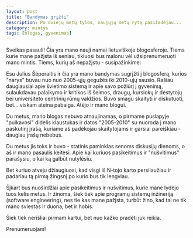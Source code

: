 ```yaml
---
layout: post
title: "Bandymas grįžti"
description: Po dviejų metų tylos, naujųjų metų rytą pasižadėjau...
category: mintys
tags: [blogas, gyvenimas]
---
```


Sveikas pasauli! Čia yra mano nauji namai lietuviškoje
blogosferoje. Tiems kurie mane pažįsta iš seniau, tikiuosi bus malonu
vėl užsiprenumeruoti mano mintis. Tiems, kurių aš nepažįstu -
susipažinkime:

Esu Julius Šėporaitis ir čia yra mano bandymas sugrįžti į blogosferą,
kurios "narys" buvau nuo nuo 2005-ųjų gegužės iki 2010-ųjų
sausio. Rašiau daugiausiai apie švietimo sistemą ir apie savo požiūrį
į gyvenimą, sulaukdavau palaikymo ir kritikos iš šeimos, draugų,
kursiokų ir dėstytojų bei universiteto centrinių rūmų valdžios. Buvo
smagu skaityti ir diskutuoti, bet... viskam ateina pabaiga. Atėjo ir
mano blogui.

Du metus, mano blogas nebuvo atnaujinamas, o pirmame puslapyje
"puikavosi" didelis klaustukas ir datos "2005-2010" su nuoroda į mano
paskutinį įrašą, kuriame aš padėkojau skaitytojams ir garsiai
pareiškiau - daugiau įrašų nebebus.

Du metus jis toks ir buvo - statinis paminklas senoms diskusijų
dienoms, o aš ir mano pasaulis keitėsi. Apie kai kuriuos pasikeitimus
ir "nušvitimus" parašysiu, o kai ką galbūt nutylėsiu.

Bet kuriuo atveju džiaugiuosi, kad visgi iš N-tojo karto persilaužiau
ir padariau tą pirmą žingsnį po kurio bus tik lengviau.

Šįkart bus nuoširdžiai apie pasikeitimus ir nušvitimus, kurie mane
lydėjo tuos kelis metus. Ir žinoma, šiek tiek apie programų sistemų
inžineriją (software engineering), nes tie kas mane pažįsta, turbūt
žino, kad tai ne tik mano sviestas ir duona, bet ir hobis.

Šiek tiek nerišliai pirmam kartui, bet nuo kažko pradėti juk reikia.

Prenumeruojam!
